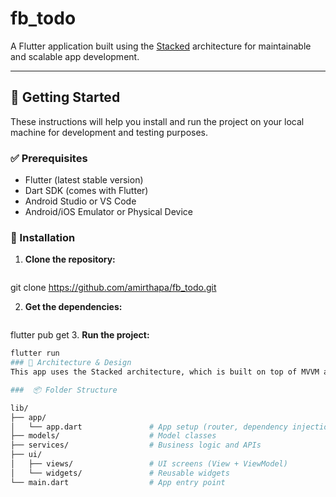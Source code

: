 # fb_todo


A Flutter application built using the [Stacked](https://pub.dev/packages/stacked) architecture for maintainable and scalable app development.

---

## 🚀 Getting Started

These instructions will help you install and run the project on your local machine for development and testing purposes.

### ✅ Prerequisites

- Flutter (latest stable version)
- Dart SDK (comes with Flutter)
- Android Studio or VS Code
- Android/iOS Emulator or Physical Device

### 🔧 Installation

1. **Clone the repository:**
   ```bash
  git clone https://github.com/amirthapa/fb_todo.git

2. **Get the dependencies:**
   ```bash
flutter pub get
3. **Run the project:** 
 ```bash
flutter run
### 🧱 Architecture & Design
This app uses the Stacked architecture, which is built on top of MVVM and service-based architecture.

###  📦 Folder Structure

lib/
├── app/
│   └── app.dart               # App setup (router, dependency injection)
├── models/                    # Model classes
├── services/                  # Business logic and APIs
├── ui/
│   ├── views/                 # UI screens (View + ViewModel)
│   └── widgets/               # Reusable widgets
└── main.dart                  # App entry point
      

